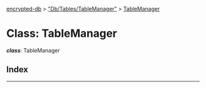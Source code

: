 [encrypted-db](../README.md) > ["Db/Tables/TableManager"](../modules/_db_tables_tablemanager_.md) > [TableManager](../classes/_db_tables_tablemanager_.tablemanager.md)



# Class: TableManager

*__class__*: TableManager


## Index


---
